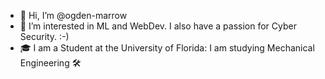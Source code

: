 - 👋 Hi, I’m @ogden-marrow
- 👀 I’m interested in ML and WebDev. I also have a passion for Cyber Security. :-)
- 🎓 I am a Student at the University of Florida: I am studying Mechanical Engineering 🛠

<!---
ogden-marrow/ogden-marrow is a ✨ special ✨ repository because its `README.md` (this file) appears on your GitHub profile.
You can click the Preview link to take a look at your changes.
--->
